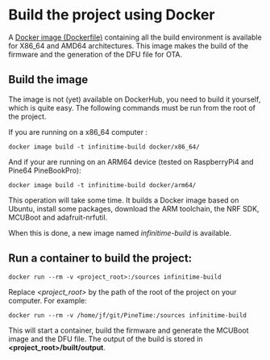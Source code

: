 # Build the project using Docker
A [Docker image (Dockerfile)](../docker) containing all the build environment is available for X86_64 and AMD64 architectures. This image makes the build of the firmware and the generation of the DFU file for OTA.

## Build the image
The image is not (yet) available on DockerHub, you need to build it yourself, which is quite easy. The following commands must be run from the root of the project.

If you are running on a x86_64 computer : 
```
docker image build -t infinitime-build docker/x86_64/
```

And if your are running on an ARM64 device (tested on RaspberryPi4 and Pine64 PineBookPro):
```
docker image build -t infinitime-build docker/arm64/
```

This operation will take some time. It builds a Docker image based on Ubuntu, install some packages, download the ARM toolchain, the NRF SDK, MCUBoot and adafruit-nrfutil.

When this is done, a new image named *infinitime-build* is available.

## Run a container to build the project:

```
docker run --rm -v <project_root>:/sources infinitime-build
```

Replace *<project_root>* by the path of the root of the project on your computer. For example:

```
docker run --rm -v /home/jf/git/PineTime:/sources infinitime-build
```

This will start a container, build the firmware and generate the MCUBoot image and the DFU file. The output of the build is stored in **<project_root>/built/output**.
